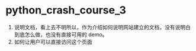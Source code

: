 <!-- @format -->

# python_crash_course_3

1. 说明文档，看上去不明所以，作为介绍如何说明网站建立的文档，没有说明白到底怎么做，也没有直接可用的 demo。
2. 如何让用户可以直接访问这个页面
